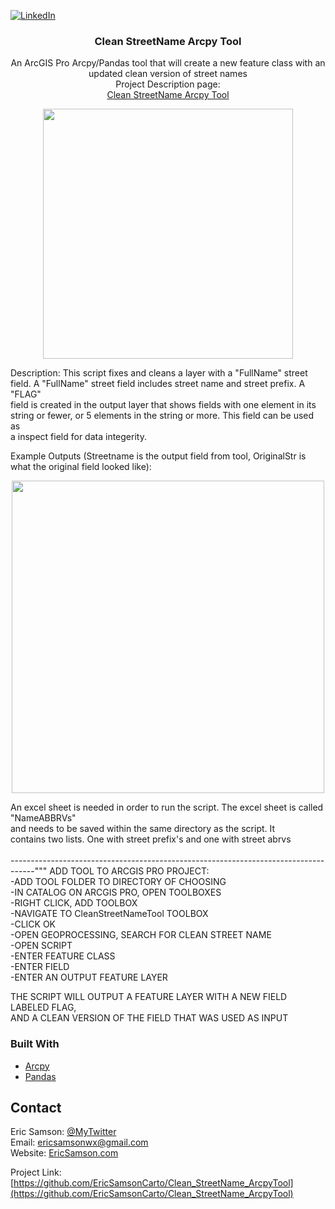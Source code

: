 
[![LinkedIn][linkedin-shield]][linkedin-url]

<p align="center">
  <h3 align="center">Clean StreetName Arcpy Tool</h3>

  <p align="center">
    An ArcGIS Pro Arcpy/Pandas tool that will create a new feature class with an updated clean version of street names<br>
    Project Description page:<br>
  <a href='#'>Clean StreetName Arcpy Tool</a>
  </p>
</p>

<!-- ABOUT THE PROJECT -->
<div align="center">
  
<img src="https://lh3.googleusercontent.com/jqjeu7Me452qzRuVmN14eAg2UEpQyqU8ddkwsJX3xavJQKYqAYdabksl76aorKelR-xwbUcA9p0Y3GabXRpoFSH56QCIWqXPmfR5_1wtL-NAM4ZWQiIDFYBiFvj9aCsDKwRE-zC_QQ=w2400" width="400px">
  
</div>

  Description: This script fixes and cleans a layer with a "FullName" street <br>
  field. A "FullName" street field includes street name and street prefix. A "FLAG" <br>
  field is created in the output layer that shows fields with one element in its <br>
  string or fewer, or 5 elements in the string or more. This field can be used as <br>
  a inspect field for data integerity. <br>

   Example Outputs (Streetname is the output field from tool, OriginalStr is what the original field looked like):
  <br>
  <div align="center">
  
  <img src="https://lh3.googleusercontent.com/Pb_LxlltZttgSdhHqH0rx3Hg9HlWdyNIW935lyuIrsSxu2cVC6_-3oqNEUhy4Wv1VUyN3YCqj6ZRMzDI5FRV3zk8pJJ4lu1qhahYJR_48rWQRjUtMU1LYR80QnSvO1Onb51vDmd87A=w2400" width="500px">
  
  </div>

  An excel sheet is needed in order to run the script. The excel sheet is called "NameABBRVs"<br>
  and needs to be saved within the same directory as the script. It <br>
  contains two lists. One with street prefix's and one with street abrvs <br>
  <br>
------------------------------------------------------------------------------------"""
ADD TOOL TO ARCGIS PRO PROJECT:<br>
-ADD TOOL FOLDER TO DIRECTORY OF CHOOSING <br>
-IN CATALOG ON ARCGIS PRO, OPEN TOOLBOXES <br>
-RIGHT CLICK, ADD TOOLBOX <br>
-NAVIGATE TO CleanStreetNameTool TOOLBOX <br>
-CLICK OK <br>
-OPEN GEOPROCESSING, SEARCH FOR CLEAN STREET NAME <br>
-OPEN SCRIPT <br> 
-ENTER FEATURE CLASS <br>
-ENTER FIELD <br>
-ENTER AN OUTPUT FEATURE LAYER <br>

THE SCRIPT WILL OUTPUT A FEATURE LAYER WITH A NEW FIELD LABELED FLAG, <br>
AND A CLEAN VERSION OF THE FIELD THAT WAS USED AS INPUT<br>


### Built With
* [Arcpy](https://desktop.arcgis.com/en/arcmap/10.3/analyze/arcpy/a-quick-tour-of-arcpy.htm)
* [Pandas](https://pandas.pydata.org/)

<!-- CONTACT -->
## Contact
Eric Samson: [@MyTwitter](https://twitter.com/EricSamsonGIS) <br>
Email: ericsamsonwx@gmail.com <br>
Website: [EricSamson.com](https://ericsamson.com) <br>

Project Link: [https://github.com/EricSamsonCarto/Clean_StreetName_ArcpyTool](https://github.com/EricSamsonCarto/Clean_StreetName_ArcpyTool)

[linkedin-shield]: https://img.shields.io/badge/-LinkedIn-black.svg?style=flat-square&logo=linkedin&colorB=555
[linkedin-url]: https://linkedin.com/in/iamericsamson
